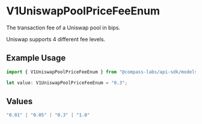 # V1UniswapPoolPriceFeeEnum

The transaction fee of a Uniswap pool in bips.

Uniswap supports 4 different fee levels.

## Example Usage

```typescript
import { V1UniswapPoolPriceFeeEnum } from "@compass-labs/api-sdk/models/operations";

let value: V1UniswapPoolPriceFeeEnum = "0.3";
```

## Values

```typescript
"0.01" | "0.05" | "0.3" | "1.0"
```
